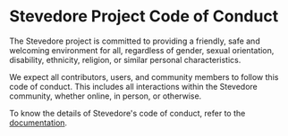 # Stevedore Project Code of Conduct

The Stevedore project is committed to providing a friendly, safe and welcoming environment for all, regardless of gender, sexual orientation, disability, ethnicity, religion, or similar personal characteristics.

We expect all contributors, users, and community members to follow this code of conduct. This includes all interactions within the Stevedore community, whether online, in person, or otherwise.

To know the details of Stevedore's code of conduct, refer to the [documentation](https://gostevedore.github.io/docs/contribution-guidelines/code-of-conduct/).
